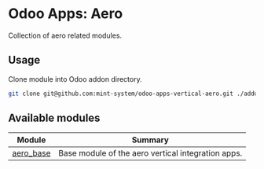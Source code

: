 # Odoo Apps: Aero

Collection of aero related modules.

## Usage

Clone module into Odoo addon directory.

```bash
git clone git@github.com:mint-system/odoo-apps-vertical-aero.git ./addons/vertical_aero
```

## Available modules

| Module | Summary |
| --- | --- |
| [aero_base](aero_base) |         Base module of the aero vertical integration apps. |
